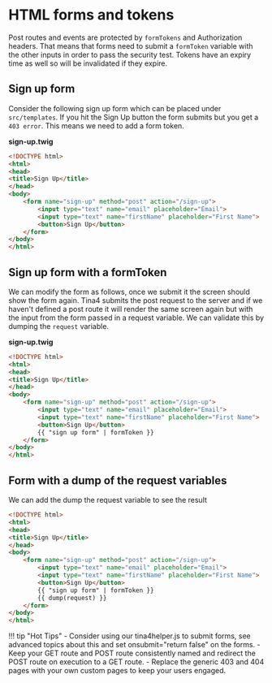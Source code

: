 # HTML forms and tokens

Post routes and events are protected by `formTokens` and Authorization headers. That means that forms need to submit a `formToken` variable with the other inputs in order to pass the security test.
Tokens have an expiry time as well so will be invalidated if they expire.

## Sign up form

Consider the following sign up form which can be placed under `src/templates`. If you hit the Sign Up button the form submits but you get a `403 error`. This means we need to add a form token.

**sign-up.twig**
```html
<!DOCTYPE html>
<html>
<head>
<title>Sign Up</title>
</head>
<body>
    <form name="sign-up" method="post" action="/sign-up">
        <input type="text" name="email" placeholder="Email">
        <input type="text" name="firstName" placeholder="First Name">
        <button>Sign Up</button>
    </form>
</body>
</html>
```

## Sign up form with a formToken

We can modify the form as follows, once we submit it the screen should show the form again.  Tina4 submits the post request to the server and if we haven't defined a post route it will render the same screen again but with the input
from the form passed in a request variable. We can validate this by dumping the `request` variable.

**sign-up.twig**
```html
<!DOCTYPE html>
<html>
<head>
<title>Sign Up</title>
</head>
<body>
    <form name="sign-up" method="post" action="/sign-up">
        <input type="text" name="email" placeholder="Email">
        <input type="text" name="firstName" placeholder="First Name">
        <button>Sign Up</button>
        {{ "sign up form" | formToken }}
    </form>
</body>
</html>
```

## Form with a dump of the request variables

We can add the dump the request variable to see the result

```html
<!DOCTYPE html>
<html>
<head>
<title>Sign Up</title>
</head>
<body>
    <form name="sign-up" method="post" action="/sign-up">
        <input type="text" name="email" placeholder="Email">
        <input type="text" name="firstName" placeholder="First Name">
        <button>Sign Up</button>
        {{ "sign up form" | formToken }}
        {{ dump(request) }}
    </form>
</body>
</html>
```

!!! tip "Hot Tips"
    - Consider using our tina4helper.js to submit forms, see advanced topics about this and set onsubmit="return false" on the forms.
    - Keep your GET route and POST route consistently named and redirect the POST route on execution to a GET route.
    - Replace the generic 403 and 404 pages with your own custom pages to keep your users engaged.
